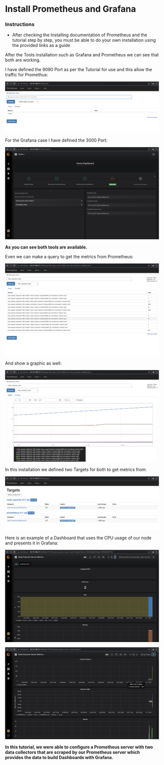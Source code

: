 # Install Prometheus and Grafana

### Instructions

- After checking the Installing documentation of Prometheus and the tutorial step by step, you must be able to do your own installation using the provided links as a guide

After the Tools installation such as Grafana and Prometheus we can see that both are working.

I have defined the 9090 Port as per the Tutorial for use and this allow the traffic for Promethus:

![Screen Shot 2021-11-01 at 15.52.07.png](Install%20Prometheus%20and%20Grafana%20fc7db035c3b64f089567c58b5596962d/Screen_Shot_2021-11-01_at_15.52.07.png)

For the Grafana case I have defined the 3000 Port:

![Screen Shot 2021-11-01 at 15.56.38.png](Install%20Prometheus%20and%20Grafana%20fc7db035c3b64f089567c58b5596962d/Screen_Shot_2021-11-01_at_15.56.38.png)

**As you can see both tools are available.**

Even we can make a query to get the metrics from Prometheus:

![Screen Shot 2021-11-01 at 15.59.13.png](Install%20Prometheus%20and%20Grafana%20fc7db035c3b64f089567c58b5596962d/Screen_Shot_2021-11-01_at_15.59.13.png)

 And show a graphic as well:

![Screen Shot 2021-11-01 at 16.00.57.png](Install%20Prometheus%20and%20Grafana%20fc7db035c3b64f089567c58b5596962d/Screen_Shot_2021-11-01_at_16.00.57.png)

In this installation we defined two Targets for both to get metrics from:

![Screen Shot 2021-11-01 at 16.03.39.png](Install%20Prometheus%20and%20Grafana%20fc7db035c3b64f089567c58b5596962d/Screen_Shot_2021-11-01_at_16.03.39.png)

Here is an example of a Dashboard that uses the CPU usage of our node and presents it in Grafana:

![Screen Shot 2021-11-01 at 16.32.56.png](Install%20Prometheus%20and%20Grafana%20fc7db035c3b64f089567c58b5596962d/Screen_Shot_2021-11-01_at_16.32.56.png)

![Screen Shot 2021-11-01 at 16.14.24.png](Install%20Prometheus%20and%20Grafana%20fc7db035c3b64f089567c58b5596962d/Screen_Shot_2021-11-01_at_16.14.24.png)

**In this tutorial, we were able to configure a Prometheus server with two data collectors that are scraped by our Prometheus server which provides the data to build Dashboards with Grafana.**